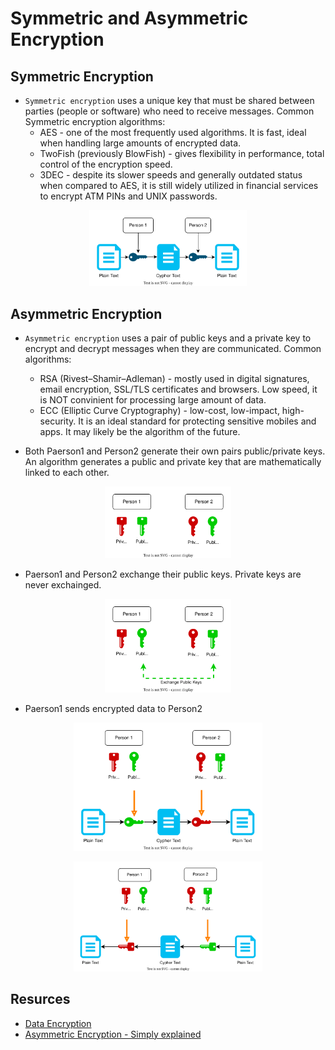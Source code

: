 # Symmetric and Asymmetric Encryption

## Symmetric Encryption
* `Symmetric encryption` uses a unique key that must be shared between parties (people or software) who need to receive messages. Common Symmetric encryption algorithms:
  * AES - one of the most frequently used algorithms. It is fast, ideal when handling large amounts of encrypted data.
  * TwoFish (previously BlowFish) - gives flexibility in performance, total control of the encryption speed.
  * 3DEC - despite its slower speeds and generally outdated status when compared to AES, it is still widely utilized in financial services to encrypt ATM PINs and UNIX passwords.

<p align="center">
  <img src="images/sym_enc.drawio.svg" width="50%">
</p>


## Asymmetric Encryption
* `Asymmetric encryption` uses a pair of public keys and a private key to encrypt and decrypt messages when they are communicated. Common algorithms:
  * RSA (Rivest–Shamir–Adleman) - mostly used in digital signatures, email encryption, SSL/TLS certificates and browsers. Low speed, it is NOT convinient for processing large amount of data.
  * ECC (Elliptic Curve Cryptography) - low-cost, low-impact, high-security. It is an ideal standard for protecting sensitive mobiles and apps. It may likely be the algorithm of the future.

* Both Paerson1 and Person2 generate their own pairs public/private keys.
  An algorithm generates a public and private key that are mathematically linked to each other.

<p align="center">
  <img src="images/rsa_1.svg" width="40%">
</p>

* Paerson1 and Person2 exchange their public keys. Private keys are never exchainged.

 
<p align="center">
  <img src="images/rsa_2.svg" width="40%">
</p>

* Paerson1 sends encrypted data to Person2


<p align="center">
  <img src="images/rsa_3.svg" width="60%">
</p>


<p align="center">
  <img src="images/rsa_4.svg" width="60%">
</p>


## Resurces
* [Data Encryption](https://preyproject.com/blog/types-of-encryption-symmetric-or-asymmetric-rsa-or-aes#:~:text=Symmetric%20vs%20Asymmetric%20Encryption,-Encryption%20types%20can&text=Symmetric%20encryption%20uses%20a%20unique,messages%20when%20they%20are%20communicated)
* [Asymmetric Encryption - Simply explained](https://www.youtube.com/watch?v=AQDCe585Lnc)
